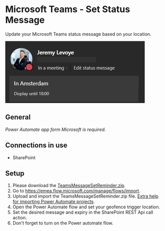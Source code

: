 # Microsoft Teams - Set Status Message
Update your Microsoft Teams status message based on your location.

![](/MicrosoftTeamsStatusMessage.png)

## General

_Power Automate app form Microsoft is required._

## Connections in use
* SharePoint

## Setup
1. Please download the [TeamsMessageSetReminder.zip](/../../raw/main/TeamsMessageSetReminder.zip).
2. Go to https://emea.flow.microsoft.com/manage/flows/import.
3. Upload and import the TeamsMessageSetReminder.zip file. [Extra help for importing Power Automate projects](/../../../MrAutomate33/blob/main/files/CreateConnectionsInImport.md).
4. Open the Power Automate flow and set your geofence trigger location.
5. Set the desired message and expiry in the SharePoint REST Api call action.
7. Don't forget to turn on the Power automate flow.
